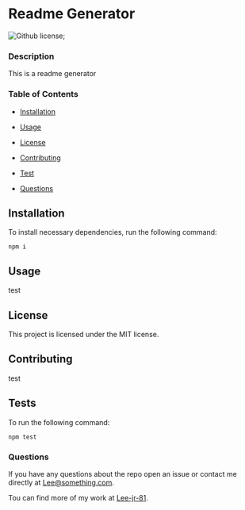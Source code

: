 # Readme Generator
  ![Github license](https://img.shields.io/badge/license-MIT-blue.svg);

  ### Description

  This is a readme generator

  ### Table of Contents

  * [Installation](#installation)

  * [Usage](#usage)

  * [License](#license)


  * [Contributing](#contributing)

  * [Test](#tests)

  * [Questions](#questions)

  ## Installation

  To install necessary dependencies, run the following command:

  ```
  npm i
  ```

  ## Usage

  test

  ## License

  This project is licensed under the MIT license.

  ## Contributing

  test

  ## Tests

  To run the following command:

  ```
  npm test
  ```

  ### Questions

  If you have any questions about the repo open an issue or contact me directly at Lee@something.com.

  Tou can find more of my work at [Lee-jr-81](https://github.com/Lee-jr-81).



